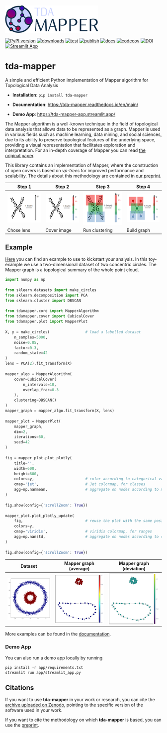 ![Logo](https://github.com/lucasimi/tda-mapper-python/raw/main/docs/source/logos/tda-mapper-logo-horizontal.png)

[![PyPI version](https://badge.fury.io/py/tda-mapper.svg)](https://badge.fury.io/py/tda-mapper)
[![downloads](https://img.shields.io/pypi/dm/tda-mapper)](https://pypi.python.org/pypi/tda-mapper/)
[![test](https://github.com/lucasimi/tda-mapper-python/actions/workflows/test.yml/badge.svg)](https://github.com/lucasimi/tda-mapper-python/actions/workflows/test.yml)
[![publish](https://github.com/lucasimi/tda-mapper-python/actions/workflows/publish.yml/badge.svg)](https://github.com/lucasimi/tda-mapper-python/actions/workflows/publish.yml)
[![docs](https://readthedocs.org/projects/tda-mapper/badge/?version=main)](https://tda-mapper.readthedocs.io/en/main/?badge=main)
[![codecov](https://codecov.io/github/lucasimi/tda-mapper-python/graph/badge.svg?token=FWSD8JUG6R)](https://codecov.io/github/lucasimi/tda-mapper-python)
[![DOI](https://zenodo.org/badge/DOI/10.5281/zenodo.10642381.svg)](https://doi.org/10.5281/zenodo.10642381)
[![Streamlit App](https://static.streamlit.io/badges/streamlit_badge_black_white.svg)](https://tda-mapper-app.streamlit.app/)

# tda-mapper

A simple and efficient Python implementation of Mapper algorithm for
Topological Data Analysis

* **Installation**: `pip install tda-mapper`

* **Documentation**: https://tda-mapper.readthedocs.io/en/main/

* **Demo App**: https://tda-mapper-app.streamlit.app/

The Mapper algorithm is a well-known technique in the field of topological
data analysis that allows data to be represented as a graph.
Mapper is used in various fields such as machine learning, data mining, and
social sciences, due to its ability to preserve topological features of the
underlying space, providing a visual representation that facilitates
exploration and interpretation. For an in-depth coverage of Mapper you can
read
[the original paper](https://research.math.osu.edu/tgda/mapperPBG.pdf).

This library contains an implementation of Mapper, where the construction 
of open covers is based on *vp-trees* for improved performance and scalability.
The details about this methodology are contained in
[our preprint](https://doi.org/10.5281/zenodo.10659651).

| Step 1 | Step 2 | Step 3 | Step 4 |
| ------ | ------ | ------ | ------ |
| ![Step 1](https://github.com/lucasimi/tda-mapper-python/raw/main/resources/mapper_1.png) | ![Step 2](https://github.com/lucasimi/tda-mapper-python/raw/main/resources/mapper_2.png) | ![Step 3](https://github.com/lucasimi/tda-mapper-python/raw/main/resources/mapper_3.png) | ![Step 2](https://github.com/lucasimi/tda-mapper-python/raw/main/resources/mapper_4.png) |
| Chose lens | Cover image | Run clustering | Build graph |

## Example

[Here](https://github.com/lucasimi/tda-mapper-python/raw/main/tests/example.py)
you can find an example to use to kickstart your analysis. In this toy-example
we use a two-dimensional dataset of two concentric circles. The Mapper graph
is a topological summary of the whole point cloud.

```python
import numpy as np

from sklearn.datasets import make_circles
from sklearn.decomposition import PCA
from sklearn.cluster import DBSCAN

from tdamapper.core import MapperAlgorithm
from tdamapper.cover import CubicalCover
from tdamapper.plot import MapperPlot

X, y = make_circles(                # load a labelled dataset
    n_samples=5000,
    noise=0.05,
    factor=0.3,
    random_state=42
)
lens = PCA(2).fit_transform(X)

mapper_algo = MapperAlgorithm(
    cover=CubicalCover(
        n_intervals=10,
        overlap_frac=0.3
    ),
    clustering=DBSCAN()
)
mapper_graph = mapper_algo.fit_transform(X, lens)

mapper_plot = MapperPlot(
    mapper_graph,
    dim=2,
    iterations=60,
    seed=42
)

fig = mapper_plot.plot_plotly(
    title='',
    width=600,
    height=600,
    colors=y,                       # color according to categorical values
    cmap='jet',                     # Jet colormap, for classes
    agg=np.nanmean,                 # aggregate on nodes according to mean
)

fig.show(config={'scrollZoom': True})

mapper_plot.plot_plotly_update(                 
    fig,                            # reuse the plot with the same positions
    colors=y,
    cmap='viridis',                 # viridis colormap, for ranges
    agg=np.nanstd,                  # aggregate on nodes according to std
)

fig.show(config={'scrollZoom': True})
```

| Dataset | Mapper graph (average) | Mapper graph (deviation) |
| ------- | ---------------------- | ------------------------ |
| ![Dataset](https://github.com/lucasimi/tda-mapper-python/raw/main/resources/circles_dataset.png) | ![Mapper graph (average)](https://github.com/lucasimi/tda-mapper-python/raw/main/resources/circles_mean.png) | ![Mapper graph (standard deviation)](https://github.com/lucasimi/tda-mapper-python/raw/main/resources/circles_std.png) |

More examples can be found in the
[documentation](https://tda-mapper.readthedocs.io/en/main/).

### Demo App

You can also run a demo app locally by running

```
pip install -r app/requirements.txt
streamlit run app/streamlit_app.py
```

## Citations

If you want to use **tda-mapper** in your work or research, you can cite the
[archive uploaded on Zenodo](https://doi.org/10.5281/zenodo.10642381),
pointing to the specific version of the software used in your work.

If you want to cite the methodology on which **tda-mapper** is based, you can
use the
[preprint](https://doi.org/10.5281/zenodo.10659651).
